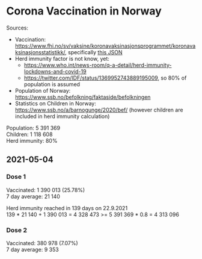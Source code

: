 # Corona Vaccination in Norway

Sources:

- Vaccination: <https://www.fhi.no/sv/vaksine/koronavaksinasjonsprogrammet/koronavaksinasjonsstatistikk/>, specifically [this JSON](https://www.fhi.no/api/chartdata/api/99119)
- Herd immunity factor is not know, yet:
  - <https://www.who.int/news-room/q-a-detail/herd-immunity-lockdowns-and-covid-19>
  - <https://twitter.com/IDF/status/1369952743889195009>, so 80% of population is assumed
- Population of Norway: <https://www.ssb.no/befolkning/faktaside/befolkningen>
- Statistics on Children in Norway: https://www.ssb.no/a/barnogunge/2020/bef/ (however children are included in herd immunity calculation)

Population: 5 391 369  
Children: 1 118 608  
Herd immunity: 80%  

## 2021-05-04

### Dose 1

Vaccinated: 1 390 013 (25.78%)  
7 day average: 21 140

Herd immunity reached in 139 days on 22.9.2021  
139 * 21 140 + 1 390 013 = 4 328 473 >= 5 391 369 * 0.8 = 4 313 096

### Dose 2

Vaccinated: 380 978 (7.07%)  
7 day average: 9 353

